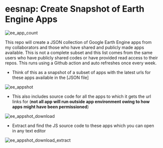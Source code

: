 # eesnap: Create Snapshot of Earth Engine Apps

![ee_app_count](https://img.shields.io/endpoint?url=https://gist.githubusercontent.com/samapriya/6b74344d1e99aec6cce2aacb088aa34b/raw/eeapps.json)

This repo will create a JSON collection of Google Earth Engine apps from my collaborators and those who have shared and publicly made apps available. This is not a complete subset and this list comes from the same users who have publicly shared codes or have provided read access to their repos. This runs using a Github action and auto refreshes once every week. 

* Think of this as a snapshot of a subset of apps with the latest urls for these apps available in the [JSON file]

![ee_appshot](https://user-images.githubusercontent.com/6677629/142363013-f91f8299-499c-4ebf-b5e8-34794f93a466.gif)

* This also includes source code for all the apps to which it gets the url links for (**not all app will run outside app environment owing to how apps might have been permissioned**)

![ee_appshot_download](https://user-images.githubusercontent.com/6677629/142363520-6e81f988-a140-4671-bf7b-88f0c60220c0.gif)

* Extract and find the JS source code to these apps which you can open in any text editor

![ee_appshot_download_extract](https://user-images.githubusercontent.com/6677629/142363529-a45babbb-f46a-4a0a-9932-47d437e93a4c.gif)
